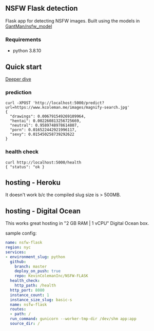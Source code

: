 ## NSFW Flask detection

Flask app for detecting NSFW images. Built using the models in [GantMan/nsfw_model](https://github.com/GantMan/nsfw_model)

### Requirements
- python 3.8.10

## Quick start

[Deeper dive](https://www.kcoleman.me/2021/06/07/nsfw-flask.html)

### prediction

```
curl -XPOST 'http://localhost:5000/predict?url=https://www.kcoleman.me/images/magnify-search.jpg'
{
  "drawings": 0.006791549269109964,
  "hentai": 0.002260813256725669,
  "neutral": 0.9589748978614807,
  "porn": 0.016522442921996117,
  "sexy": 0.015450258739292622
}
```
### health check
```
curl http://localhost:5000/health
{ "status": "ok }
```

## hosting - Heroku
It doesn't work b/c the compiled slug size is > 500MB.
## hosting - Digital Ocean

This works great hosting in "2 GB RAM | 1 vCPU" Digital Ocean box.

sample config:
```yaml
name: nsfw-flask
region: nyc
services:
- environment_slug: python
  github:
    branch: master
    deploy_on_push: true
    repo: KevinColemanInc/NSFW-FLASK
  health_check:
    http_path: /health
  http_port: 8080
  instance_count: 1
  instance_size_slug: basic-s
  name: nsfw-flask
  routes:
  - path: /
  run_command: gunicorn --worker-tmp-dir /dev/shm app:app
  source_dir: /
```